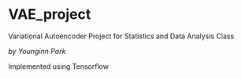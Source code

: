 # VAE_project
Variational Autoencoder Project for Statistics and Data Analysis Class

*by Younginn Park*

Implemented using Tensorflow
